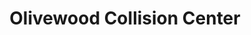 ---
title: "Olivewood Collision Center"
url: /toronto/olivewood-collision-center/
shop: Autowerkstatt
---